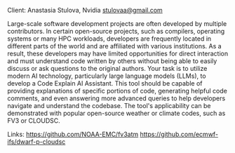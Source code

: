 Client: Anastasia Stulova, Nvidia <stulovaa@gmail.com>

Large-scale software development projects are often developed by
multiple contributors. In certain open-source projects, such as
compilers, operating systems or many HPC workloads, developers are
frequently located in different parts of the world and are affiliated
with various institutions. As a result, these developers may have
limited opportunities for direct interaction and must understand code
written by others without being able to easily discuss or ask questions
to the original authors. Your task is to utilize modern AI technology,
particularly large language models (LLMs), to develop a Code Explain AI
Assistant. This tool should be capable of providing explanations of
specific portions of code, generating helpful code comments, and even
answering more advanced queries to help developers navigate and
understand the codebase. The tool's applicability can be demonstrated
with popular open-source weather or climate codes, such as FV3 or
CLOUDSC.

Links: <https://github.com/NOAA-EMC/fv3atm>
<https://github.com/ecmwf-ifs/dwarf-p-cloudsc>